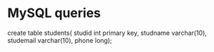 # MySQL queries

create table students(
studid int primary key,
studname varchar(10),
studemail varchar(10),
phone long);
